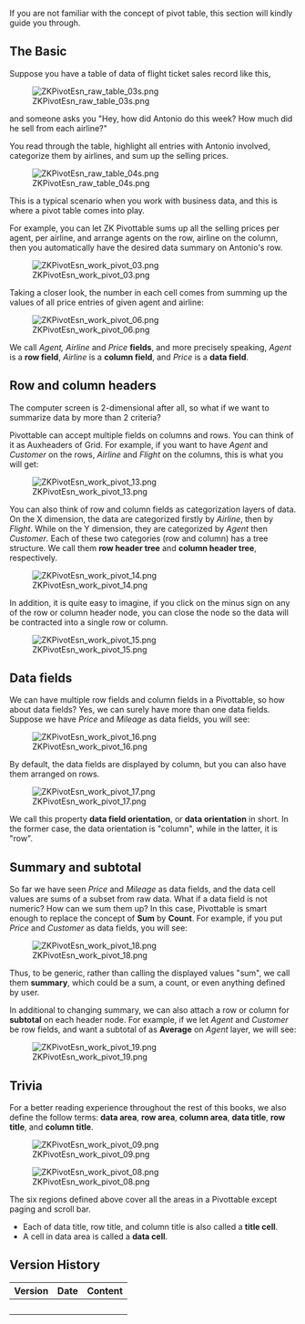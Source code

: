 If you are not familiar with the concept of pivot table, this section
will kindly guide you through.

## The Basic

Suppose you have a table of data of flight ticket sales record like
this,

<figure>
<img src="images/ZKPivotEsn_raw_table_03s.png"
title="ZKPivotEsn_raw_table_03s.png" />
<figcaption>ZKPivotEsn_raw_table_03s.png</figcaption>
</figure>

and someone asks you "Hey, how did Antonio do this week? How much did he
sell from each airline?"

You read through the table, highlight all entries with Antonio involved,
categorize them by airlines, and sum up the selling prices.

<figure>
<img src="images/ZKPivotEsn_raw_table_04s.png"
title="ZKPivotEsn_raw_table_04s.png" />
<figcaption>ZKPivotEsn_raw_table_04s.png</figcaption>
</figure>

This is a typical scenario when you work with business data, and this is
where a pivot table comes into play.

For example, you can let ZK Pivottable sums up all the selling prices
per agent, per airline, and arrange agents on the row, airline on the
column, then you automatically have the desired data summary on
Antonio's row.

<figure>
<img src="images/ZKPivotEsn_work_pivot_03.png"
title="ZKPivotEsn_work_pivot_03.png" />
<figcaption>ZKPivotEsn_work_pivot_03.png</figcaption>
</figure>

Taking a closer look, the number in each cell comes from summing up the
values of all price entries of given agent and airline:

<figure>
<img src="images/ZKPivotEsn_work_pivot_06.png"
title="ZKPivotEsn_work_pivot_06.png" />
<figcaption>ZKPivotEsn_work_pivot_06.png</figcaption>
</figure>

We call *Agent, Airline* and *Price* **fields**, and more precisely
speaking, *Agent* is a **row field**, *Airline* is a **column field**,
and *Price* is a **data field**.

## Row and column headers

The computer screen is 2-dimensional after all, so what if we want to
summarize data by more than 2 criteria?

Pivottable can accept multiple fields on columns and rows. You can think
of it as Auxheaders of Grid. For example, if you want to have *Agent*
and *Customer* on the rows, *Airline* and *Flight* on the columns, this
is what you will get:

<figure>
<img src="images/ZKPivotEsn_work_pivot_13.png"
title="ZKPivotEsn_work_pivot_13.png" />
<figcaption>ZKPivotEsn_work_pivot_13.png</figcaption>
</figure>

You can also think of row and column fields as categorization layers of
data. On the X dimension, the data are categorized firstly by *Airline*,
then by *Flight*. While on the Y dimension, they are categorized by
*Agent* then *Customer*. Each of these two categories (row and column)
has a tree structure. We call them **row header tree** and **column
header tree**, respectively.

<figure>
<img src="images/ZKPivotEsn_work_pivot_14.png"
title="ZKPivotEsn_work_pivot_14.png" />
<figcaption>ZKPivotEsn_work_pivot_14.png</figcaption>
</figure>

In addition, it is quite easy to imagine, if you click on the minus sign
on any of the row or column header node, you can close the node so the
data will be contracted into a single row or column.

<figure>
<img src="images/ZKPivotEsn_work_pivot_15.png"
title="ZKPivotEsn_work_pivot_15.png" />
<figcaption>ZKPivotEsn_work_pivot_15.png</figcaption>
</figure>

## Data fields

We can have multiple row fields and column fields in a Pivottable, so
how about data fields? Yes, we can surely have more than one data
fields. Suppose we have *Price* and *Mileage* as data fields, you will
see:

<figure>
<img src="images/ZKPivotEsn_work_pivot_16.png"
title="ZKPivotEsn_work_pivot_16.png" />
<figcaption>ZKPivotEsn_work_pivot_16.png</figcaption>
</figure>

By default, the data fields are displayed by column, but you can also
have them arranged on rows.

<figure>
<img src="images/ZKPivotEsn_work_pivot_17.png"
title="ZKPivotEsn_work_pivot_17.png" />
<figcaption>ZKPivotEsn_work_pivot_17.png</figcaption>
</figure>

We call this property **data field orientation**, or **data
orientation** in short. In the former case, the data orientation is
"column", while in the latter, it is "row".

## Summary and subtotal

So far we have seen *Price* and *Mileage* as data fields, and the data
cell values are sums of a subset from raw data. What if a data field is
not numeric? How can we sum them up? In this case, Pivottable is smart
enough to replace the concept of **Sum** by **Count**. For example, if
you put *Price* and *Customer* as data fields, you will see:

<figure>
<img src="images/ZKPivotEsn_work_pivot_18.png"
title="ZKPivotEsn_work_pivot_18.png" />
<figcaption>ZKPivotEsn_work_pivot_18.png</figcaption>
</figure>

Thus, to be generic, rather than calling the displayed values "sum", we
call them **summary**, which could be a sum, a count, or even anything
defined by user.

In additional to changing summary, we can also attach a row or column
for **subtotal** on each header node. For example, if we let *Agent* and
*Customer* be row fields, and want a subtotal of as **Average** on
*Agent* layer, we will see:

<figure>
<img src="images/ZKPivotEsn_work_pivot_19.png"
title="ZKPivotEsn_work_pivot_19.png" />
<figcaption>ZKPivotEsn_work_pivot_19.png</figcaption>
</figure>

## Trivia

For a better reading experience throughout the rest of this books, we
also define the follow terms: **data area**, **row area**, **column
area**, **data title**, **row title**, and **column title**.

<figure>
<img src="images/ZKPivotEsn_work_pivot_09.png"
title="ZKPivotEsn_work_pivot_09.png" />
<figcaption>ZKPivotEsn_work_pivot_09.png</figcaption>
</figure>

<figure>
<img src="images/ZKPivotEsn_work_pivot_08.png"
title="ZKPivotEsn_work_pivot_08.png" />
<figcaption>ZKPivotEsn_work_pivot_08.png</figcaption>
</figure>

The six regions defined above cover all the areas in a Pivottable except
paging and scroll bar.

- Each of data title, row title, and column title is also called a
  **title cell**.
- A cell in data area is called a **data cell**.

## Version History

| Version | Date | Content |
|---------|------|---------|
|         |      |         |

